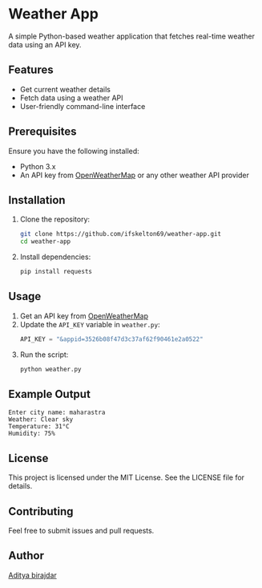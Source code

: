 # Weather App

A simple Python-based weather application that fetches real-time weather data using an API key.

## Features
- Get current weather details
- Fetch data using a weather API
- User-friendly command-line interface

## Prerequisites
Ensure you have the following installed:
- Python 3.x
- An API key from [OpenWeatherMap](https://openweathermap.org/api) or any other weather API provider

## Installation
1. Clone the repository:
   ```sh
   git clone https://github.com/ifskelton69/weather-app.git
   cd weather-app
   ```
2. Install dependencies:
   ```sh
   pip install requests
   ```

## Usage
1. Get an API key from [OpenWeatherMap](https://openweathermap.org/api)
2. Update the `API_KEY` variable in `weather.py`:
   ```python
   API_KEY = "&appid=3526b08f47d3c37af62f90461e2a0522"
   ```
3. Run the script:
   ```sh
   python weather.py
   ```

## Example Output
```
Enter city name: maharastra
Weather: Clear sky
Temperature: 31°C
Humidity: 75%
```

## License
This project is licensed under the MIT License. See the LICENSE file for details.

## Contributing
Feel free to submit issues and pull requests.

## Author
[Aditya birajdar](https://github.com/ifskelton69)

